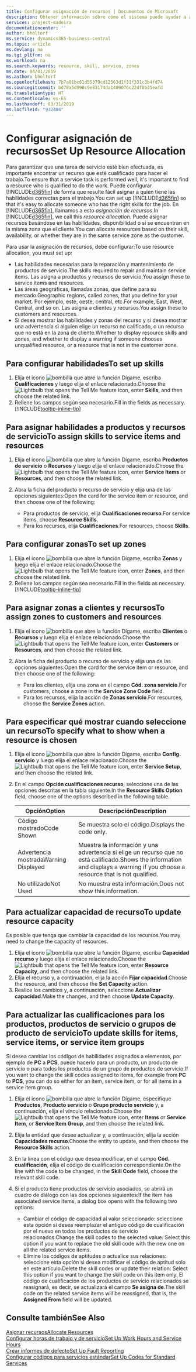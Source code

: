 ```yaml
---
title: Configurar asignación de recursos | Documentos de Microsoft
description: Obtener información sobre cómo el sistema puede ayudar a asegurar que se asigna a alguien que tiene las habilidades necesarias para proporcionar un servicio.
services: project-madeira
documentationcenter: ''
author: bholtorf
ms.service: dynamics365-business-central
ms.topic: article
ms.devlang: na
ms.tgt_pltfrm: na
ms.workload: na
ms.search.keywords: resource, skill, service, zones
ms.date: 04/01/2019
ms.author: bholtorf
ms.openlocfilehash: 7b7a01bc61d55379cd12563d1f31f331c3b4fd74
ms.sourcegitcommit: bd78a5d990c9e83174da1409076c22df8b35eafd
ms.translationtype: HT
ms.contentlocale: es-ES
ms.lasthandoff: 03/31/2019
ms.locfileid: "932486"
---
```

# <a name="set-up-resource-allocation"></a><span data-ttu-id="866d5-103">Configurar asignación de recursos</span><span class="sxs-lookup"><span data-stu-id="866d5-103">Set Up Resource Allocation</span></span>
<span data-ttu-id="866d5-104">Para garantizar que una tarea de servicio esté bien efectuada, es importante encontrar un recurso que esté cualificado para hacer el trabajo.</span><span class="sxs-lookup"><span data-stu-id="866d5-104">To ensure that a service task is performed well, it's important to find a resource who is qualified to do the work.</span></span> <span data-ttu-id="866d5-105">Puede configurar [!INCLUDE[d365fin](includes/d365fin_md.md)] de forma que resulte fácil asignar a quien tiene las habilidades correctas para el trabajo.</span><span class="sxs-lookup"><span data-stu-id="866d5-105">You can set up [!INCLUDE[d365fin](includes/d365fin_md.md)] so that it's easy to allocate someone who has the right skills for the job.</span></span> <span data-ttu-id="866d5-106">En [!INCLUDE[d365fin](includes/d365fin_md.md)], llamamos a esto _asignación de recursos_.</span><span class="sxs-lookup"><span data-stu-id="866d5-106">In [!INCLUDE[d365fin](includes/d365fin_md.md)], we call this _resource allocation_.</span></span> <span data-ttu-id="866d5-107">Puede asignar recursos basándose en las habilidades, disponibilidad o si se encuentran en la misma zona que el cliente.</span><span class="sxs-lookup"><span data-stu-id="866d5-107">You can allocate resources based on their skill, availability, or whether they are in the same service zone as the customer.</span></span> 

<span data-ttu-id="866d5-108">Para usar la asignación de recursos, debe configurar:</span><span class="sxs-lookup"><span data-stu-id="866d5-108">To use resource allocation, you must set up:</span></span>  
  
* <span data-ttu-id="866d5-109">Las habilidades necesarias para la reparación y mantenimiento de productos de servicio.</span><span class="sxs-lookup"><span data-stu-id="866d5-109">The skills required to repair and maintain service items.</span></span> <span data-ttu-id="866d5-110">Las asigna a productos y recursos de servicio.</span><span class="sxs-lookup"><span data-stu-id="866d5-110">You assign these to service items and resources.</span></span>  
* <span data-ttu-id="866d5-111">Las áreas geográficas, llamadas zonas, que define para su mercado.</span><span class="sxs-lookup"><span data-stu-id="866d5-111">Geographic regions, called zones, that you define for your market.</span></span> <span data-ttu-id="866d5-112">Por ejemplo, este, oeste, central, etc.</span><span class="sxs-lookup"><span data-stu-id="866d5-112">For example, East, West, Central, and so on.</span></span> <span data-ttu-id="866d5-113">Las asigna a clientes y recursos.</span><span class="sxs-lookup"><span data-stu-id="866d5-113">You assign these to customers and resources.</span></span>  
* <span data-ttu-id="866d5-114">Si desea mostrar las habilidades y zonas del recurso y si desea mostrar una advertencia si alguien elige un recurso no calificado, o un recurso que no está en la zona de cliente.</span><span class="sxs-lookup"><span data-stu-id="866d5-114">Whether to display resource skills and zones, and whether to display a warning if someone chooses unqualified resource, or a resource that is not in the customer zone.</span></span>  

## <a name="to-set-up-skills"></a><span data-ttu-id="866d5-115">Para configurar habilidades</span><span class="sxs-lookup"><span data-stu-id="866d5-115">To set up skills</span></span>
1. <span data-ttu-id="866d5-116">Elija el icono ![bombilla que abre la función Dígame](media/ui-search/search_small.png "Dígame que desea hacer"), escriba **Cualificaciones** y luego elija el enlace relacionado.</span><span class="sxs-lookup"><span data-stu-id="866d5-116">Choose the ![Lightbulb that opens the Tell Me feature](media/ui-search/search_small.png "Tell me what you want to do") icon, enter **Skills**, and then choose the related link.</span></span>  
2. <span data-ttu-id="866d5-117">Rellene los campos según sea necesario.</span><span class="sxs-lookup"><span data-stu-id="866d5-117">Fill in the fields as necessary.</span></span> [!INCLUDE[tooltip-inline-tip](includes/tooltip-inline-tip_md.md)]  

## <a name="to-assign-skills-to-service-items-and-resources"></a><span data-ttu-id="866d5-118">Para asignar habilidades a productos y recursos de servicio</span><span class="sxs-lookup"><span data-stu-id="866d5-118">To assign skills to service items and resources</span></span>
1. <span data-ttu-id="866d5-119">Elija el icono ![bombilla que abre la función Dígame](media/ui-search/search_small.png "Dígame que desea hacer"), escriba **Productos de servicio** o **Recursos** y luego elija el enlace relacionado.</span><span class="sxs-lookup"><span data-stu-id="866d5-119">Choose the ![Lightbulb that opens the Tell Me feature](media/ui-search/search_small.png "Tell me what you want to do") icon, enter **Service Items** or **Resources**, and then choose the related link.</span></span>  
2. <span data-ttu-id="866d5-120">Abra la ficha del producto o recurso de servicio y elija una de las opciones siguientes:</span><span class="sxs-lookup"><span data-stu-id="866d5-120">Open the card for the service item or resource, and then choose one of the following:</span></span>  
  
    * <span data-ttu-id="866d5-121">Para productos de servicio, elija **Cualificaciones recurso**.</span><span class="sxs-lookup"><span data-stu-id="866d5-121">For service items, choose **Resource Skills**.</span></span>  
    * <span data-ttu-id="866d5-122">Para los recursos, elija **Cualificaciones**.</span><span class="sxs-lookup"><span data-stu-id="866d5-122">For resources, choose **Skills**.</span></span>  

## <a name="to-set-up-zones"></a><span data-ttu-id="866d5-123">Para configurar zonas</span><span class="sxs-lookup"><span data-stu-id="866d5-123">To set up zones</span></span>
1. <span data-ttu-id="866d5-124">Elija el icono ![bombilla que abre la función Dígame](media/ui-search/search_small.png "Dígame que desea hacer"), escriba **Zonas** y luego elija el enlace relacionado.</span><span class="sxs-lookup"><span data-stu-id="866d5-124">Choose the ![Lightbulb that opens the Tell Me feature](media/ui-search/search_small.png "Tell me what you want to do") icon, enter **Zones**, and then choose the related link.</span></span>  
2. <span data-ttu-id="866d5-125">Rellene los campos según sea necesario.</span><span class="sxs-lookup"><span data-stu-id="866d5-125">Fill in the fields as necessary.</span></span> [!INCLUDE[tooltip-inline-tip](includes/tooltip-inline-tip_md.md)]  

## <a name="to-assign-zones-to-customers-and-resources"></a><span data-ttu-id="866d5-126">Para asignar zonas a clientes y recursos</span><span class="sxs-lookup"><span data-stu-id="866d5-126">To assign zones to customers and resources</span></span> 
1. <span data-ttu-id="866d5-127">Elija el icono ![bombilla que abre la función Dígame](media/ui-search/search_small.png "Dígame que desea hacer"), escriba **Clientes** o **Recursos** y luego elija el enlace relacionado.</span><span class="sxs-lookup"><span data-stu-id="866d5-127">Choose the ![Lightbulb that opens the Tell Me feature](media/ui-search/search_small.png "Tell me what you want to do") icon, enter **Customers** or **Resources**, and then choose the related link.</span></span>  
2. <span data-ttu-id="866d5-128">Abra la ficha del producto o recurso de servicio y elija una de las opciones siguientes:</span><span class="sxs-lookup"><span data-stu-id="866d5-128">Open the card for the service item or resource, and then choose one of the following:</span></span>  
  
    * <span data-ttu-id="866d5-129">Para los clientes, elija una zona en el campo **Cód. zona servicio**.</span><span class="sxs-lookup"><span data-stu-id="866d5-129">For customers, choose a zone in the **Service Zone Code** field.</span></span>  
    * <span data-ttu-id="866d5-130">Para los recursos, elija la acción de **Zonas servicio**.</span><span class="sxs-lookup"><span data-stu-id="866d5-130">For resources, choose the **Service Zones** action.</span></span>  

## <a name="to-specify-what-to-show-when-a-resource-is-chosen"></a><span data-ttu-id="866d5-131">Para especificar qué mostrar cuando seleccione un recurso</span><span class="sxs-lookup"><span data-stu-id="866d5-131">To specify what to show when a resource is chosen</span></span>
1. <span data-ttu-id="866d5-132">Elija el icono ![bombilla que abre la función Dígame](media/ui-search/search_small.png "Dígame que desea hacer"), escriba **Config. servicio** y luego elija el enlace relacionado.</span><span class="sxs-lookup"><span data-stu-id="866d5-132">Choose the ![Lightbulb that opens the Tell Me feature](media/ui-search/search_small.png "Tell me what you want to do") icon, enter **Service Setup**, and then choose the related link.</span></span> 
2. <span data-ttu-id="866d5-133">En el campo **Opción cualificaciones recurso**, seleccione una de las opciones descritas en la tabla siguiente.</span><span class="sxs-lookup"><span data-stu-id="866d5-133">In the **Resource Skills Option** field, choose one of the options described in the following table.</span></span>  
  
    |<span data-ttu-id="866d5-134">**Opción**</span><span class="sxs-lookup"><span data-stu-id="866d5-134">**Option**</span></span>|<span data-ttu-id="866d5-135">**Descripción**</span><span class="sxs-lookup"><span data-stu-id="866d5-135">**Description**</span></span>|  
    |------------|-------------|  
    |<span data-ttu-id="866d5-136">Código mostrado</span><span class="sxs-lookup"><span data-stu-id="866d5-136">Code Shown</span></span> | <span data-ttu-id="866d5-137">Se muestra solo el código.</span><span class="sxs-lookup"><span data-stu-id="866d5-137">Displays the code only.</span></span>|  
    |<span data-ttu-id="866d5-138">Advertencia mostrada</span><span class="sxs-lookup"><span data-stu-id="866d5-138">Warning Displayed</span></span> | <span data-ttu-id="866d5-139">Muestra la información y una advertencia si elige un recurso que no está calificado.</span><span class="sxs-lookup"><span data-stu-id="866d5-139">Shows the information and displays a warning if you choose a resource that is not qualified.</span></span>|  
    |<span data-ttu-id="866d5-140">No utilizado</span><span class="sxs-lookup"><span data-stu-id="866d5-140">Not Used</span></span> | <span data-ttu-id="866d5-141">No muestra esta información.</span><span class="sxs-lookup"><span data-stu-id="866d5-141">Does not show this information.</span></span>|  

## <a name="to-update-resource-capacity"></a><span data-ttu-id="866d5-142">Para actualizar capacidad de recurso</span><span class="sxs-lookup"><span data-stu-id="866d5-142">To update resource capacity</span></span>  
<span data-ttu-id="866d5-143">Es posible que tenga que cambiar la capacidad de los recursos.</span><span class="sxs-lookup"><span data-stu-id="866d5-143">You may need to change the capacity of resources.</span></span>  
  
1. <span data-ttu-id="866d5-144">Elija el icono ![bombilla que abre la función Dígame](media/ui-search/search_small.png "Dígame que desea hacer"), escriba **Capacidad recurso** y luego elija el enlace relacionado.</span><span class="sxs-lookup"><span data-stu-id="866d5-144">Choose the ![Lightbulb that opens the Tell Me feature](media/ui-search/search_small.png "Tell me what you want to do") icon, enter **Resource Capacity**, and then choose the related link.</span></span>  
2. <span data-ttu-id="866d5-145">Elija el recurso y, a continuación, elija la acción **Fijar capacidad**.</span><span class="sxs-lookup"><span data-stu-id="866d5-145">Choose the resource, and then choose the **Set Capacity** action.</span></span>  
3. <span data-ttu-id="866d5-146">Realice los cambios y, a continuación, seleccione **Actualizar capacidad**.</span><span class="sxs-lookup"><span data-stu-id="866d5-146">Make the changes, and then choose **Update Capacity**.</span></span>  

## <a name="to-update-skills-for-items-service-items-or-service-item-groups"></a><span data-ttu-id="866d5-147">Para actualizar las cualificaciones para los productos, productos de servicio o grupos de producto de servicio</span><span class="sxs-lookup"><span data-stu-id="866d5-147">To update skills for items, service items, or service item groups</span></span>
<span data-ttu-id="866d5-148">Si desea cambiar los códigos de habilidades asignados a elementos, por ejemplo de **PC** a **PCS**, puede hacerlo para un producto, un producto de servicio o para todos los productos de un grupo de productos de servicio.</span><span class="sxs-lookup"><span data-stu-id="866d5-148">If you want to change the skill codes assigned to items, for example from **PC** to **PCS**, you can do so either for an item, service item, or for all items in a service item group.</span></span>  
  
1. <span data-ttu-id="866d5-149">Elija el icono ![bombilla que abre la función Dígame](media/ui-search/search_small.png "Dígame que desea hacer"), especifique **Productos**, **Producto servicio** o **Grupo producto servicio** y, a continuación, elija el vínculo relacionado.</span><span class="sxs-lookup"><span data-stu-id="866d5-149">Choose the ![Lightbulb that opens the Tell Me feature](media/ui-search/search_small.png "Tell me what you want to do") icon, enter **Items** or **Service Item**, or **Service Item Group**, and then choose the related link.</span></span>  
2. <span data-ttu-id="866d5-150">Elija la entidad que desee actualizar y, a continuación, elija la acción **Capacidades recurso**.</span><span class="sxs-lookup"><span data-stu-id="866d5-150">Choose the entity to update, and then choose the **Resource Skills** action.</span></span>  
3. <span data-ttu-id="866d5-151">En la línea con el código que desea modificar, en el campo **Cód. cualificación**, elija el código de cualificación correspondiente.</span><span class="sxs-lookup"><span data-stu-id="866d5-151">On the line with the code to be changed, in the **Skill Code** field, choose the relevant skill code.</span></span>  
4.  <span data-ttu-id="866d5-152">Si el producto tiene productos de servicio asociados, se abrirá un cuadro de diálogo con las dos opciones siguientes:</span><span class="sxs-lookup"><span data-stu-id="866d5-152">If the item has associated service items, a dialog box opens with the following two options:</span></span>  
  
    * <span data-ttu-id="866d5-153">Cambiar el código de capacidad al valor seleccionado: seleccione esta opción si desea reemplazar el antiguo código de cualificación por el nuevo en todos los productos de servicio relacionados.</span><span class="sxs-lookup"><span data-stu-id="866d5-153">Change the skill codes to the selected value: Select this option if you want to replace the old skill code with the new one on all the related service items.</span></span>  
    * <span data-ttu-id="866d5-154">Elimine los códigos de aptitudes o actualice sus relaciones: seleccione esta opción si desea modificar el código de aptitud solo en este artículo.</span><span class="sxs-lookup"><span data-stu-id="866d5-154">Delete the skill codes or update their relation: Select this option if you want to change the skill code on this item only.</span></span> <span data-ttu-id="866d5-155">El código de cualificación de los productos de servicio relacionados se reasignará, es decir, se actualizará el campo **Se asigna de**.</span><span class="sxs-lookup"><span data-stu-id="866d5-155">The skill code on the related service items will be reassigned, that is, the **Assigned From** field will be updated.</span></span>  
  
## <a name="see-also"></a><span data-ttu-id="866d5-156">Consulte también</span><span class="sxs-lookup"><span data-stu-id="866d5-156">See Also</span></span>
[<span data-ttu-id="866d5-157">Asignar recursos</span><span class="sxs-lookup"><span data-stu-id="866d5-157">Allocate Resources</span></span>](service-how-to-allocate-resources.md)  
[<span data-ttu-id="866d5-158">Configurar horas de trabajo y de servicio</span><span class="sxs-lookup"><span data-stu-id="866d5-158">Set Up Work Hours and Service Hours</span></span>](service-how-setup-work-service-hours.md)  
[<span data-ttu-id="866d5-159">Crear informes de defecto</span><span class="sxs-lookup"><span data-stu-id="866d5-159">Set Up Fault Reporting</span></span>](service-how-setup-fault-reporting.md)  
[<span data-ttu-id="866d5-160">Configurar códigos para servicios estándar</span><span class="sxs-lookup"><span data-stu-id="866d5-160">Set Up Codes for Standard Services</span></span>](service-how-setup-service-coding.md)  
 

